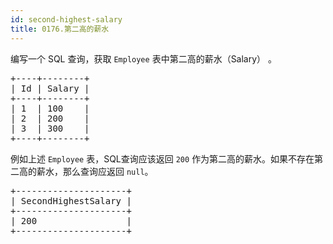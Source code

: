 ```yaml
---
id: second-highest-salary
title: 0176.第二高的薪水
---
```

编写一个 SQL 查询，获取 <code>Employee</code> 表中第二高的薪水（Salary） 。


<pre>+----+--------+<br/>| Id | Salary |<br/>+----+--------+<br/>| 1  | 100    |<br/>| 2  | 200    |<br/>| 3  | 300    |<br/>+----+--------+<br/></pre>

例如上述 <code>Employee</code> 表，SQL查询应该返回 <code>200</code> 作为第二高的薪水。如果不存在第二高的薪水，那么查询应返回 <code>null</code>。


<pre>+---------------------+<br/>| SecondHighestSalary |<br/>+---------------------+<br/>| 200                 |<br/>+---------------------+<br/></pre>

